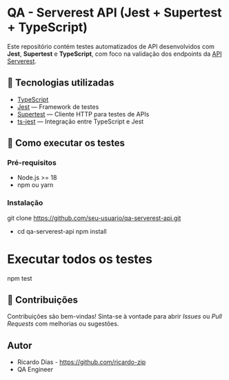 # QA - Serverest API (Jest + Supertest + TypeScript)

Este repositório contém testes automatizados de API desenvolvidos com **Jest**, **Supertest** e **TypeScript**, com foco na validação dos endpoints da [API Serverest](https://serverest.dev/).

## 🔧 Tecnologias utilizadas

- [TypeScript](https://www.typescriptlang.org/)
- [Jest](https://jestjs.io/) — Framework de testes
- [Supertest](https://github.com/visionmedia/supertest) — Cliente HTTP para testes de APIs
- [ts-jest](https://kulshekhar.github.io/ts-jest/) — Integração entre TypeScript e Jest


## 🚀 Como executar os testes

### Pré-requisitos

- Node.js >= 18
- npm ou yarn

### Instalação

git clone https://github.com/seu-usuario/qa-serverest-api.git
- cd qa-serverest-api
npm install

# Executar todos os testes
npm test

## 🤝 Contribuições

Contribuições são bem-vindas! Sinta-se à vontade para abrir *Issues* ou *Pull Requests* com melhorias ou sugestões.

## Autor

- Ricardo Dias - https://github.com/ricardo-zip
- QA Engineer

